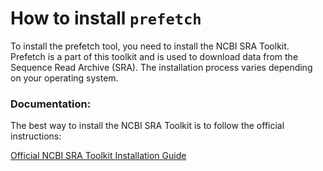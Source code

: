 # How to install `prefetch`

To install the prefetch tool, you need to install the NCBI SRA 
Toolkit. Prefetch is a part of this toolkit and is used to download
data from the Sequence Read Archive (SRA). The installation process
varies depending on your operating system. 

### Documentation:
The best way to install the NCBI SRA Toolkit is to follow the official instructions:

[Official NCBI SRA Toolkit Installation Guide](https://github.com/ncbi/sra-tools/wiki/01.-Downloading-SRA-Toolkit)